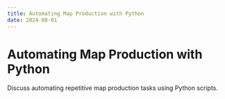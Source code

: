 ```yaml
---
title: Automating Map Production with Python
date: 2024-08-01
---
```


# Automating Map Production with Python

Discuss automating repetitive map production tasks using Python scripts.
